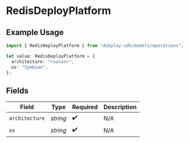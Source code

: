 # RedisDeployPlatform

## Example Usage

```typescript
import { RedisDeployPlatform } from "dokploy-sdk/models/operations";

let value: RedisDeployPlatform = {
  architecture: "<value>",
  os: "Symbian",
};
```

## Fields

| Field              | Type               | Required           | Description        |
| ------------------ | ------------------ | ------------------ | ------------------ |
| `architecture`     | *string*           | :heavy_check_mark: | N/A                |
| `os`               | *string*           | :heavy_check_mark: | N/A                |